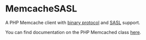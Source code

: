 # MemcacheSASL

A PHP Memcache client with [binary
protocol](http://code.google.com/p/memcached/wiki/BinaryProtocolRevamped) and
[SASL](http://code.google.com/p/memcached/wiki/SASLAuthProtocol) support.

You can find documentation on the PHP Memcached class
[here](http://php.net/manual/en/class.memcached.php).

